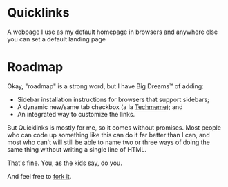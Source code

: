 # Quicklinks
A webpage I use as my default homepage in browsers and anywhere else you can set a default landing page

# Roadmap
Okay, "roadmap" is a strong word, but I have Big Dreams™ of adding:

- Sidebar installation instructions for browsers that support sidebars;
- A dynamic new/same tab checkbox (a la <a href="https://techmeme.com">Techmeme</a>); and
- An integrated way to customize the links.

But Quicklinks is mostly for me, so it comes without promises. Most people who can code up something like this can do it far better than I can, and most who can't will still be able to name two or three ways of doing the same thing without writing a single line of HTML. 

That's fine. You, as the kids say, do you. 

And feel free to <a href="https://github.com/joeross/Quicklinks/fork">fork it</a>. 
